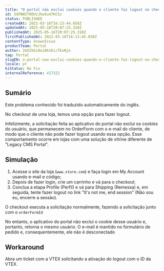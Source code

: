 ```yaml
---
title: "O portal não exclui cookies quando o cliente faz logout no checkout"
id: 5GPBW2TBOUzJkw5u47KC5z
status: PUBLISHED
createdAt: 2022-03-16T16:13:44.658Z
updatedAt: 2025-05-16T20:07:25.310Z
publishedAt: 2025-05-16T20:07:25.310Z
firstPublishedAt: 2022-03-16T16:13:45.038Z
contentType: knownIssue
productTeam: Portal
author: 2mXZkbi0oi061KicTExNjo
tag: Portal
slugEN: o-portal-nao-exclui-cookies-quando-o-cliente-faz-logout-no-checkout
locale: pt
kiStatus: No Fix
internalReference: 417322
---
```


## Sumário

<div class="alert alert-info">
  <p>Este problema conhecido foi traduzido automaticamente do inglês.</p>
</div>


No checkout de uma loja, temos uma opção para fazer logout.

Infelizmente, a solicitação feita ao aplicativo do portal não exclui os cookies do usuário, que permanecem no OrderForm com o e-mail do cliente, de modo que o cliente não pode fazer logout usando essa opção. Esse comportamento ocorre em lojas com uma solução de vitrine diferente de "Legacy CMS Portal".

## Simulação


1. Acesse o site da loja (`www.store.com`) e faça login em My Account usando e-mail e código;
2. Depois de fazer login, crie um carrinho e vá para o checkout;
3. Conclua a etapa Profile (Perfil) e vá para Shipping (Remessa) e, em seguida, tente fazer logout no link "It's not me, end session" (Não sou eu, encerre a sessão).

O checkout executa a solicitação normalmente, fazendo a solicitação junto com o `orderFormId`

No entanto, o aplicativo do portal não exclui o cookie desse usuário e, portanto, retorna o mesmo usuário. O e-mail é mantido no formulário de pedido e, consequentemente, ele não é desconectado

## Workaround


Abra um ticket com a VTEX solicitando a ativação do logout com o ID da VTEX.




